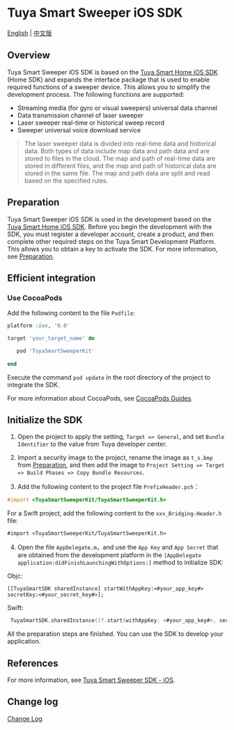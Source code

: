 # Tuya Smart Sweeper iOS SDK

[English](README.md) | [中文版](README-zh.md)

## Overview

Tuya Smart Sweeper iOS SDK is based on the [Tuya Smart Home iOS SDK](https://developer.tuya.com/en/docs/app-development/ios-app-sdk/feature-overview?id=Ka5cgmlybhjk8) (Home SDK) and expands the interface package that is used to enable required functions of a sweeper device. This allows you to simplify the development process. The following functions are supported:

- Streaming media (for gyro or visual sweepers) universal data channel
- Data transmission channel of laser sweeper
- Laser sweeper real-time or historical sweep record
- Sweeper universal voice download service

> The laser sweeper data is divided into real-time data and historical data. Both types of data include map data and path data and are stored to files in the cloud. The map and path of real-time data are stored in different files, and the map and path of historical data are stored in the same file. The map and path data are split and read based on the specified rules.
>



## Preparation

Tuya Smart Sweeper iOS SDK is used in the development based on the [Tuya Smart Home iOS SDK](https://developer.tuya.com/en/docs/app-development/ios-app-sdk/feature-overview?id=Ka5cgmlybhjk8). Before you begin the development with the SDK, you must register a developer account, create a product, and then complete other required steps on the Tuya Smart Development Platform. This allows you to obtain a key to activate the SDK. For more information, see [Preparation](https://developer.tuya.com/en/docs/app-development/preparation/preparation?id=Ka69nt983bhh5).




## Efficient integration

### Use CocoaPods

Add the following content to the file `Podfile`:

```ruby
platform :ios, '9.0'

target 'your_target_name' do

   pod 'TuyaSmartSweeperKit'
   
end
```

Execute the command `pod update` in the root directory of the project to integrate the SDK.

For more information about CocoaPods, see [CocoaPods Guides](https://guides.cocoapods.org/).



## Initialize the SDK

1. Open the project to apply the setting, `Target => General`, and set `Bundle Identifier` to the value from Tuya developer center.

2. Import a security image to the project, rename the image as `t_s.bmp` from [Preparation](https://developer.tuya.com/en/docs/app-development/preparation/preparation?id=Ka69nt983bhh5), and then add the image to `Project Setting => Target => Build Phases => Copy Bundle Resources`.

3. Add the following content to the project file `PrefixHeader.pch`：

```objective-c
#import <TuyaSmartSweeperKit/TuyaSmartSweeperKit.h>
```

For a Swift project, add the following content to the `xxx_Bridging-Header.h` file:

```
#import <TuyaSmartSweeperKit/TuyaSmartSweeperKit.h>
```

4. Open the file `AppDelegate.m`，and use the `App Key` and `App Secret` that are obtained from the development platform in the `[AppDelegate application:didFinishLaunchingWithOptions:]` method to initialize SDK:

Objc:

```objc
[[TuyaSmartSDK sharedInstance] startWithAppKey:<#your_app_key#> secretKey:<#your_secret_key#>];
```

Swift:

```swift
 TuyaSmartSDK.sharedInstance()?.start(withAppKey: <#your_app_key#>, secretKey: <#your_secret_key#>)
```

All the preparation steps are finished. You can use the SDK to develop your application.



## References

For more information, see [Tuya Smart Sweeper SDK - iOS](https://developer.tuya.com/en/docs/app-development/ios-app-sdk/extension-sdk/sweeper-sdk/sweeper?id=Ka5vey18r7hnz).



## Change log

[Change Log](https://developer.tuya.com/en/docs/app-development/ios-app-sdk/extension-sdk/sweeper-sdk/sweeperchangelog?id=Ka5zsjrv5svmm)

